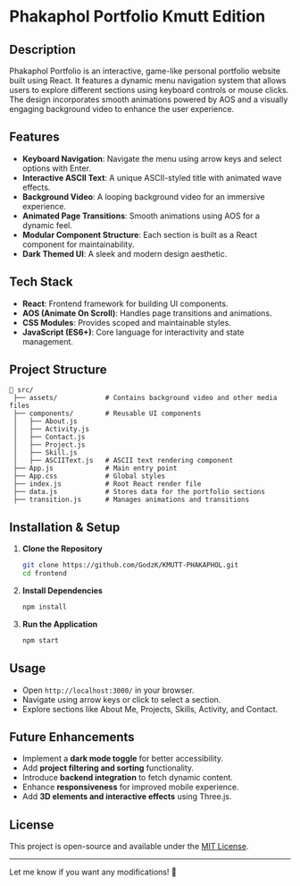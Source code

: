 # Phakaphol Portfolio Kmutt Edition

## Description
Phakaphol Portfolio is an interactive, game-like personal portfolio website built using React. It features a dynamic menu navigation system that allows users to explore different sections using keyboard controls or mouse clicks. The design incorporates smooth animations powered by AOS and a visually engaging background video to enhance the user experience.

## Features
- **Keyboard Navigation**: Navigate the menu using arrow keys and select options with Enter.
- **Interactive ASCII Text**: A unique ASCII-styled title with animated wave effects.
- **Background Video**: A looping background video for an immersive experience.
- **Animated Page Transitions**: Smooth animations using AOS for a dynamic feel.
- **Modular Component Structure**: Each section is built as a React component for maintainability.
- **Dark Themed UI**: A sleek and modern design aesthetic.

## Tech Stack
- **React**: Frontend framework for building UI components.
- **AOS (Animate On Scroll)**: Handles page transitions and animations.
- **CSS Modules**: Provides scoped and maintainable styles.
- **JavaScript (ES6+)**: Core language for interactivity and state management.

## Project Structure
```
📂 src/
 ├── assets/            # Contains background video and other media files
 ├── components/        # Reusable UI components
 │   ├── About.js
 │   ├── Activity.js
 │   ├── Contact.js
 │   ├── Project.js
 │   ├── Skill.js
 │   ├── ASCIIText.js   # ASCII text rendering component
 ├── App.js             # Main entry point
 ├── App.css            # Global styles
 ├── index.js           # Root React render file
 ├── data.js            # Stores data for the portfolio sections
 ├── transition.js      # Manages animations and transitions
```

## Installation & Setup
1. **Clone the Repository**
   ```sh
   git clone https://github.com/GodzK/KMUTT-PHAKAPHOL.git
   cd frontend
   ```
2. **Install Dependencies**
   ```sh
   npm install
   ```
3. **Run the Application**
   ```sh
   npm start
   ```

## Usage
- Open `http://localhost:3000/` in your browser.
- Navigate using arrow keys or click to select a section.
- Explore sections like About Me, Projects, Skills, Activity, and Contact.

## Future Enhancements
- Implement a **dark mode toggle** for better accessibility.
- Add **project filtering and sorting** functionality.
- Introduce **backend integration** to fetch dynamic content.
- Enhance **responsiveness** for improved mobile experience.
- Add **3D elements and interactive effects** using Three.js.

## License
This project is open-source and available under the [MIT License](LICENSE).

---

Let me know if you want any modifications! 🚀
